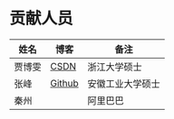 ﻿


# 贡献人员


姓名 | 博客|备注
---|---|---
贾博雯|[CSDN](https://blog.csdn.net/love_fish_eat)|浙江大学硕士
张峰|[Github](https://github.com/Hirotransfer)|安徽工业大学硕士
秦州||阿里巴巴